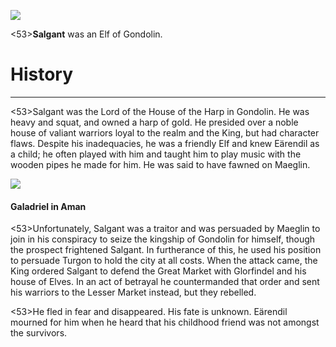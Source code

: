 ![](characters/galadriel/7.jpg)

<53>**Salgant** was an Elf of Gondolin.

# History
---

<53>Salgant was the Lord of the House of the Harp in Gondolin. He was heavy and squat, and owned a harp of gold. He presided over a noble house of valiant warriors loyal to the realm and the King, but had character flaws. Despite his inadequacies, he was a friendly Elf and knew Eärendil as a child; he often played with him and taught him to play music with the wooden pipes he made for him. He was said to have fawned on Maeglin.

![](characters/galadriel/2.jpg)

#### Galadriel in Aman

<53>Unfortunately, Salgant was a traitor and was persuaded by Maeglin to join in his conspiracy to seize the kingship of Gondolin for himself, though the prospect frightened Salgant. In furtherance of this, he used his position to persuade Turgon to hold the city at all costs. When the attack came, the King ordered Salgant to defend the Great Market with Glorfindel and his house of Elves. In an act of betrayal he countermanded that order and sent his warriors to the Lesser Market instead, but they rebelled.

<53>He fled in fear and disappeared. His fate is unknown. Eärendil mourned for him when he heard that his childhood friend was not amongst the survivors.

